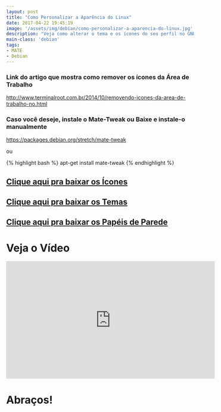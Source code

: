 ```yaml
---
layout: post
title: "Como Personalizar a Aparência do Linux"
date: 2017-04-22 19:45:19
image: '/assets/img/debian/como-personalizar-a-aparencia-do-linux.jpg'
description: "Veja como alterar o tema e os ícones do seu perfil no GNU/Linux."
main-class: 'debian'
tags:
- MATE
- Debian
---
```


### Link do artigo que mostra como remover os ícones da Área de Trabalho
<http://www.terminalroot.com.br/2014/10/removendo-icones-da-area-de-trabalho-no.html>

### Caso você deseje, instale o Mate-Tweak ou Baixe e instale-o manualmente
<https://packages.debian.org/stretch/mate-tweak>

ou

{% highlight bash %}
apt-get install mate-tweak
{% endhighlight %}

## [Clique aqui pra baixar os Ícones](https://goo.gl/HjgJHu)

## [Clique aqui pra baixar os Temas](https://goo.gl/tGQ1x7)

## [Clique aqui pra baixar os Papéis de Parede](https://goo.gl/pl0wmn)

# Veja o Vídeo

<iframe width="560" height="315" src="https://www.youtube.com/embed/7GQFKbePT-k" frameborder="0" allowfullscreen></iframe>

# Abraços!
